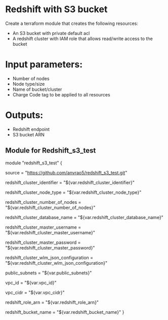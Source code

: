 # Redshift with S3 bucket
Create a terraform module that creates the following resources:
- An S3 bucket with private default acl
- A redshift cluster with IAM role that allows read/write access to the bucket

# Input parameters:
- Number of nodes
- Node type/size
- Name of bucket/cluster
- Charge Code tag to be applied to all resources

# Outputs:
- Redshift endpoint
- S3 bucket ARN

## Module for Redshift_s3_test

module "redshift_s3_test" {

  source = "https://github.com/anvrao5/redshift_s3_test.git"
  
  redshift_cluster_identifier = "${var.redshift_cluster_identifier}"
  
  redshift_cluster_node_type = "${var.redshift_cluster_node_type}"
  
  redshift_cluster_number_of_nodes = "${var.redshift_cluster_number_of_nodes}"
  
  redshift_cluster_database_name = "${var.redshift_cluster_database_name}"
  
  redshift_cluster_master_username = "${var.redshift_cluster_master_username}"
   
 redshift_cluster_master_password = "${var.redshift_cluster_master_password}"
 
 redshift_cluster_wlm_json_configuration = "${var.redshift_cluster_wlm_json_configuration}"
  
  public_subnets = "${var.public_subnets}"
  
  vpc_id = "${var.vpc_id}"
  
  vpc_cidr = "${var.vpc_cidr}"
  
  redshift_role_arn = "${var.redshift_role_arn}"
  
  redshift_bucket_name = "${var.redshift_bucket_name}"
}
